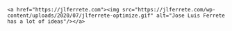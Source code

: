 <p align="center">

	<a href="https://jlferrete.com"><img src="https://jlferrete.com/wp- content/uploads/2020/07/jlferrete-optimize.gif" alt="Jose Luis Ferrete has a lot of ideas"/></a>


</p>